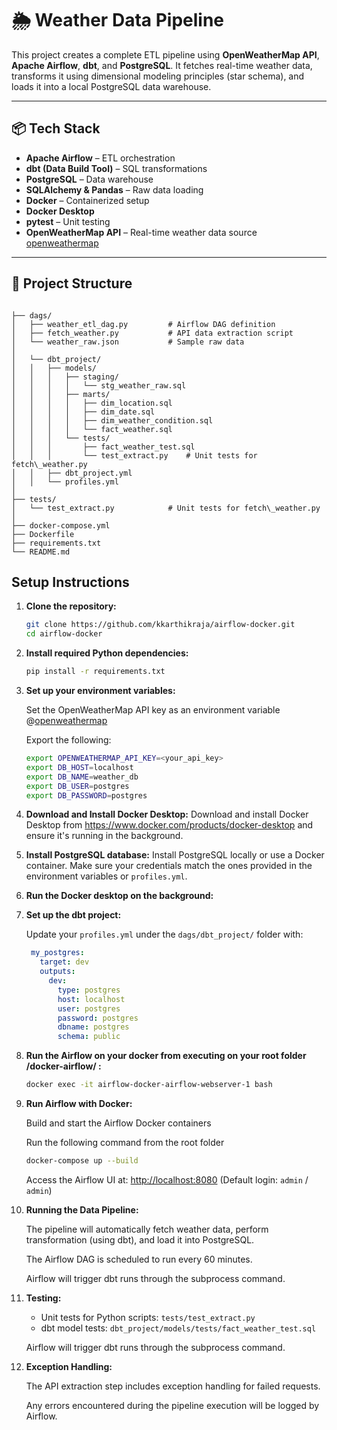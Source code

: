 # 🌦️ Weather Data Pipeline

This project creates a complete ETL pipeline using **OpenWeatherMap API**, **Apache Airflow**, **dbt**, and **PostgreSQL**. It fetches real-time weather data, transforms it using dimensional modeling principles (star schema), and loads it into a local PostgreSQL data warehouse.

---

## 📦 Tech Stack

- **Apache Airflow** – ETL orchestration
- **dbt (Data Build Tool)** – SQL transformations
- **PostgreSQL** – Data warehouse
- **SQLAlchemy & Pandas** – Raw data loading
- **Docker** – Containerized setup
- **Docker Desktop** 
- **pytest** – Unit testing
- **OpenWeatherMap API** – Real-time weather data source [openweathermap](https://openweathermap.org/)

---

## 📁 Project Structure

```

├── dags/
│   ├── weather_etl_dag.py         # Airflow DAG definition
│   ├── fetch_weather.py           # API data extraction script
│   └── weather_raw.json           # Sample raw data
│
│   └── dbt_project/
│   │   ├── models/
│   │   │   ├── staging/
│   │   │   │   └── stg_weather_raw.sql
│   │   │   ├── marts/
│   │   │   │   ├── dim_location.sql
│   │   │   │   ├── dim_date.sql
│   │   │   │   ├── dim_weather_condition.sql
│   │   │   │   └── fact_weather.sql
│   │   │   └── tests/
│   │   │       ├── fact_weather_test.sql
│   │   │       └── test_extract.py    # Unit tests for fetch\_weather.py
│   │   ├── dbt_project.yml
│   │   └── profiles.yml
│
├── tests/
│   └── test_extract.py            # Unit tests for fetch\_weather.py
│
├── docker-compose.yml
├── Dockerfile
├── requirements.txt
└── README.md

```` 

## Setup Instructions

1. **Clone the repository:**
    ```bash
    git clone https://github.com/kkarthikraja/airflow-docker.git
    cd airflow-docker
    ```

2. **Install required Python dependencies:**
   ```bash
   pip install -r requirements.txt
   ```
   
3. **Set up your environment variables:**

   Set the OpenWeatherMap API key as an environment variable @[openweathermap](https://openweathermap.org/)

   Export the following:

    ```bash
    export OPENWEATHERMAP_API_KEY=<your_api_key>
    export DB_HOST=localhost
    export DB_NAME=weather_db
    export DB_USER=postgres
    export DB_PASSWORD=postgres
    ```
   
5. **Download and Install Docker Desktop:**
   Download and install Docker Desktop from https://www.docker.com/products/docker-desktop and ensure it's running in the background.

6. **Install PostgreSQL database:**
   Install PostgreSQL locally or use a Docker container. Make sure your credentials match the ones provided in the environment variables or `profiles.yml`.

7. **Run the Docker desktop on the background:**

8. **Set up the dbt project:**

   Update your `profiles.yml` under the `dags/dbt_project/` folder with:
   
   ```yaml
    my_postgres:
      target: dev
      outputs:
        dev:
          type: postgres
          host: localhost
          user: postgres
          password: postgres
          dbname: postgres
          schema: public
     ```


9. **Run the Airflow on your docker from executing on your root folder /docker-airflow/ :**
    
   ```bash
   docker exec -it airflow-docker-airflow-webserver-1 bash
   ``` 

10. **Run Airflow with Docker:**

     Build and start the Airflow Docker containers
  
     Run the following command from the root folder
  
    ```bash
    docker-compose up --build
    ```

      Access the Airflow UI at: [http://localhost:8080](http://localhost:8080) (Default login: `admin` / `admin`)

   
11. **Running the Data Pipeline:**

    The pipeline will automatically fetch weather data, perform transformation (using dbt), and load it into PostgreSQL.

    The Airflow DAG is scheduled to run every 60 minutes.

    Airflow will trigger dbt runs through the subprocess command.

12. **Testing:**

    - Unit tests for Python scripts: `tests/test_extract.py`
    - dbt model tests: `dbt_project/models/tests/fact_weather_test.sql`

    Airflow will trigger dbt runs through the subprocess command.
   
13. **Exception Handling:**

    The API extraction step includes exception handling for failed requests.

    Any errors encountered during the pipeline execution will be logged by Airflow.


